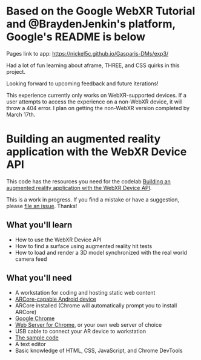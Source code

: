 # Based on the Google WebXR Tutorial and @BraydenJenkin's platform, Google's README is below

Pages link to app: https://nickel5c.github.io/Gasparis-DMs/exp3/

Had a lot of fun learning about aframe, THREE, and CSS quirks in this project.

Looking forward to upcoming feedback and future iterations!

This experience currently only works on WebXR-supported devices. If a user attempts to access the experience on a non-WebXR device, it will throw a 404 error. I plan on getting the non-WebXR version completed by March 17th.

# Building an augmented reality application with the WebXR Device API

This code has the resources you need for the codelab [Building an augmented reality application with the WebXR Device API](https://codelabs.developers.google.com/ar-with-webxr/#0).

This is a work in progress. If you find a mistake or have a suggestion, please [file an issue](https://github.com/googlecodelabs/ar-with-webxr/issues). Thanks!

## What you'll learn

- How to use the WebXR Device API
- How to find a surface using augmented reality hit tests
- How to load and render a 3D model synchronized with the real world camera feed

## What you'll need

- A workstation for coding and hosting static web content
- [ARCore-capable Android device](https://developers.google.com/ar/discover/#supported_devices)
- ARCore installed (Chrome will automatically prompt you to install ARCore)
- [Google Chrome](https://www.google.com/chrome/)
- [Web Server for Chrome](https://chrome.google.com/webstore/detail/web-server-for-chrome/ofhbbkphhbklhfoeikjpcbhemlocgigb), or your own web server of choice
- USB cable to connect your AR device to workstation
- [The sample code](https://github.com/googlecodelabs/ar-with-webxr/archive/refs/heads/master.zip)
- A text editor
- Basic knowledge of HTML, CSS, JavaScript, and Chrome DevTools
